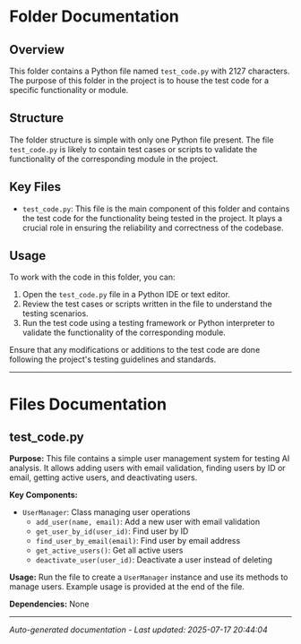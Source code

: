 # Folder Documentation

## Overview
This folder contains a Python file named `test_code.py` with 2127 characters. The purpose of this folder in the project is to house the test code for a specific functionality or module.

## Structure
The folder structure is simple with only one Python file present. The file `test_code.py` is likely to contain test cases or scripts to validate the functionality of the corresponding module in the project.

## Key Files
- `test_code.py`: This file is the main component of this folder and contains the test code for the functionality being tested in the project. It plays a crucial role in ensuring the reliability and correctness of the codebase.

## Usage
To work with the code in this folder, you can:
1. Open the `test_code.py` file in a Python IDE or text editor.
2. Review the test cases or scripts written in the file to understand the testing scenarios.
3. Run the test code using a testing framework or Python interpreter to validate the functionality of the corresponding module.

Ensure that any modifications or additions to the test code are done following the project's testing guidelines and standards.

---

# Files Documentation

## test_code.py

**Purpose:** This file contains a simple user management system for testing AI analysis. It allows adding users with email validation, finding users by ID or email, getting active users, and deactivating users.

**Key Components:**
- `UserManager`: Class managing user operations
  - `add_user(name, email)`: Add a new user with email validation
  - `get_user_by_id(user_id)`: Find user by ID
  - `find_user_by_email(email)`: Find user by email address
  - `get_active_users()`: Get all active users
  - `deactivate_user(user_id)`: Deactivate a user instead of deleting

**Usage:** Run the file to create a `UserManager` instance and use its methods to manage users. Example usage is provided at the end of the file.

**Dependencies:** None

---
*Auto-generated documentation - Last updated: 2025-07-17 20:44:04*
